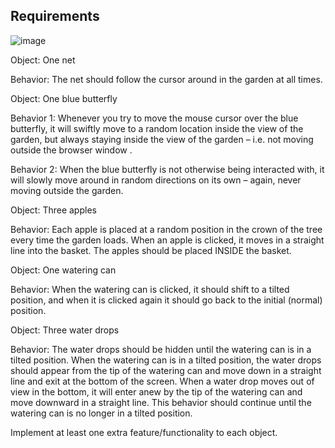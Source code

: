 




## Requirements

![image](https://github.com/user-attachments/assets/5d6c1c24-3e35-46d9-91f0-b8be6eb73e40)

Object: One net

Behavior: The net should follow the cursor around in the garden at all times.


Object: One blue butterfly

Behavior 1: Whenever you try to move the mouse cursor over the blue butterfly, it will swiftly move to a random location inside the view of the garden, but always staying inside the view of the garden – i.e. not moving outside the browser window .

Behavior 2: When the blue butterfly is not otherwise being interacted with, it will slowly move around in random directions on its own – again, never moving outside the garden.


Object: Three apples

Behavior: Each apple is placed at a random position in the crown of the tree every time the garden loads. When an apple is clicked, it moves in a straight line into the basket. The apples should be placed INSIDE the basket.


Object: One watering can

Behavior: When the watering can is clicked, it should shift to a tilted position, and when it is clicked again it should go back to the initial (normal) position.


Object: Three water drops

Behavior: The water drops should be hidden until the watering can is in a tilted position. When the watering can is in a tilted position, the water drops should appear from the tip of the watering can and move down in a straight line and exit at the bottom of the screen. When a water drop moves out of view in the bottom, it will enter anew by the tip of the watering can and move downward in a straight line. This behavior should continue until the watering can is no longer in a tilted position. 


Implement at least one extra feature/functionality to each object.
